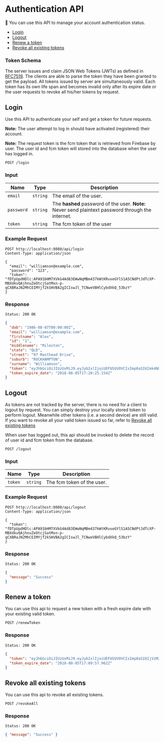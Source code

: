 # Authentication API

You can use this API to manage your account authentication status.

<!-- @import "[TOC]" {cmd="toc" depthFrom=2 depthTo=2 orderedList=false} -->
<!-- code_chunk_output -->

* [Login](#login)
* [Logout](#logout)
* [Renew a token](#renew-a-token)
* [Revoke all existing tokens](#revoke-all-existing-tokens)

<!-- /code_chunk_output -->

### Token Schema
The server issues and claim JSON Web Tokens (JWTs) as defined in [RFC7519](https://tools.ietf.org/html/rfc7519). The clients are able to parse the token they have been granted to get the payload. All tokens issued by server are simultaneously valid. Each token has its own life span and becomes invalid only after its expire date or the user requests to revoke all his/her tokens by request.

## Login

Use this API to authenticate your self and get a token for future requests.

**Note:** The user attempt to log in should have activated (registered) their account.

**Note:** The request token is the fcm token that is retrieved from Firebase by user. The user id and fcm token will stored into the database when the user has logged in.

    POST /login

### Input

Name  | Type  | Description
----- | ----- | -----------
`email`  | `string`    | The email of the user.
`password` |	`string`    | The **hashed** password of the user. **Note:** Never send plaintext password through the internet.
`token`  |  `string`  |  The fcm token of the user

### Example Request

```http
POST http://localhost:8080/api/login
Content-Type: application/json

{
  "email": "williamson@example.com",
  "password": "123",
  "token": "fDTpUpdHDlc:APA91bHM7XVkG4Ad83EWwNqMBm437kWtKRvxeGYlS1A5CNdPtJdTcXP-MBXdkvQAjhnuZeOtcjSatMxn-p-qCXBRaJN2MhCEIMYjf2kSHVBA2gICIswJl_TCNweVBHlCybdXkQ_53bzY"
}
```

### Response

    Status: 200 OK

```json
{
  "dob": "1986-08-07T00:00:00Z",
  "email": "williamson@example.com",
  "firstname": "Alex",
  "id": "1",
  "middlename": "Mileston",
  "state": "QLD",
  "street": "97 Masthead Drive",
  "suburb": "ROCKHAMPTON",
  "surname": "Williamson",
  "token": "eyJhbGciOiJIUzUxMiJ9.eyJyb2xlIjoiUEFUSUVOVCIsImp0aSI6Imk4NGJ0NW9mYTFkYzg4M2NrMGZiNWIzYm44IiwiZXhwIjoxNTMzNDg5NjI1LCJpYXQiOjE1MzM0MDMyMjUsInN1YiI6IjEifQ.DhObZjRVEGH-DcBoa_6t0RwNk_Pz5eUz8e1Ur5Z-PoAAihi8TdUtWV5Lc0rhW1DodX1kKp5VJ7AchVKQOHohHw",
  "token_expire_date": "2018-08-05T17:20:25.154Z"
}
```

## Logout

As tokens are not tracked by the server, there is no need for a client to logout by request. You can simply destroy your locally stored token to perform logout. Meanwhile other tokens (i.e. a second device) are still valid. If you want to revoke all your valid token issued so far, refer to [Revoke all existing tokens](#revoke-all-existing-tokens)

When user has logged out, this api should be invoked to delete the record of user id and fcm token from the database.

    POST /logout

### Input

Name  | Type  | Description
----- | ----- | -----------
`token`  | `string`    | The fcm token of the user.

### Example Request

```http
POST http://localhost:8080/api/logout
Content-Type: application/json

{
  "token": "fDTpUpdHDlc:APA91bHM7XVkG4Ad83EWwNqMBm437kWtKRvxeGYlS1A5CNdPtJdTcXP-MBXdkvQAjhnuZeOtcjSatMxn-p-qCXBRaJN2MhCEIMYjf2kSHVBA2gICIswJl_TCNweVBHlCybdXkQ_53bzY"
}
```
### Response

    Status: 200 OK

```json
{
  "message": "Success"
}
```
## Renew a token

You can use this api to request a new token with a fresh expire date with your existing valid token.

    POST /renewToken

### Response

    Status: 200 OK

```json
{
  "token": "eyJhbGciOiJIUzUxMiJ9.eyJyb2xlIjoiUEFUSUVOVCIsImp0aSI6IjVzM2M1azI1OGdodmgxYmZ1dmFxdWdzOW9iIiwiZXhwIjoxNTMzNDg4OTk3LCJpYXQiOjE1MzM0MDI1OTcsInN1YiI6IjEifQ.QiCE9mrcyJejDVtaUpFQDURcdgHhXRtyVeLGlcptUnWk1-hPGqWmKqQR4rYycl2aphxl9Q3KacYl-DuVlB3Q3g",
  "token_expire_date": "2018-08-05T17:09:57.962Z"
}
```

## Revoke all existing tokens

You can use this api to revoke all existing tokens.

    POST /revokeAll

### Response

    Status: 200 OK

```json
{ "message": "Success" }
```
